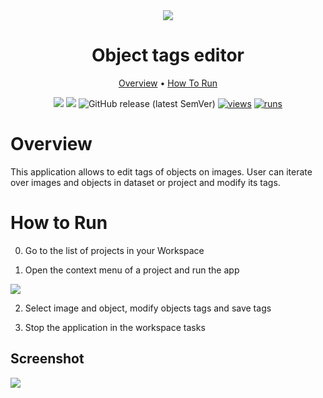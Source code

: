 <div align="center" markdown>
<img src="https://user-images.githubusercontent.com/115161827/211063080-95d8fc82-7549-4859-97fd-361bcb5e0b20.png"/>


# Object tags editor

<p align="center">
  <a href="#Overview">Overview</a> •
  <a href="#How-To-Run">How To Run</a> 
</p>

[![](https://img.shields.io/badge/supervisely-ecosystem-brightgreen)](https://ecosystem.supervise.ly/apps/supervisely-ecosystem/bind-nested-objects-into-groups)
[![](https://img.shields.io/badge/slack-chat-green.svg?logo=slack)](https://supervise.ly/slack)
![GitHub release (latest SemVer)](https://img.shields.io/github/v/release/supervisely-ecosystem/bind-nested-objects-into-groups)
[![views](https://app.supervise.ly/img/badges/views/supervisely-ecosystem/bind-nested-objects-into-groups)](https://supervise.ly)
[![runs](https://app.supervise.ly/img/badges/runs/supervisely-ecosystem/bind-nested-objects-into-groups)](https://supervise.ly)

</div>

# Overview


This application allows to edit tags of objects on images. User can iterate over images and objects in dataset or project and modify its tags.

# How to Run

0. Go to the list of projects in your Workspace

1. Open the context menu of a project and run the app

<img src="xxx">

2. Select image and object, modify objects tags and save tags

3. Stop the application in the workspace tasks

## Screenshot

<img src="xxx">

